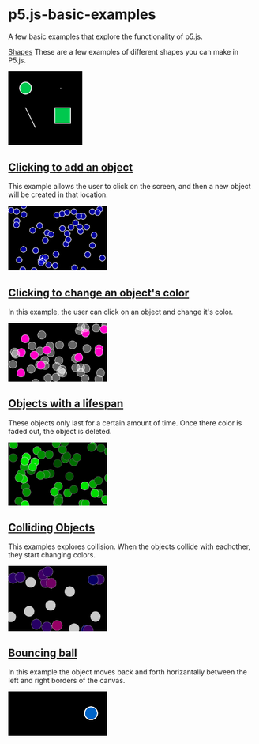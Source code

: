 # p5.js-basic-examples
A few basic examples that explore the functionality of p5.js.

[Shapes](https://github.com/mary-chapman/p5.js-basic-examples/tree/master/shapes)
These are a few examples of different shapes you can make in P5.js.

<img src="screenshots/screenshot-shapes.png" width="150px" />

## [Clicking to add an object](https://github.com/mary-chapman/p5.js-basic-examples/tree/master/bubbles-click-created)
This example allows the user to click on the screen, and then a new object will be created in that location.

<img src="screenshots/bubbles-on-click.png" width="200px" />

## [Clicking to change an object's color](https://github.com/mary-chapman/p5.js-basic-examples/tree/master/bubbles-click-change-color)
In this example, the user can click on an object and change it's color.

<img src="screenshots/bubbles-change-color.png" width="200px" />

## [Objects with a lifespan](https://github.com/mary-chapman/p5.js-basic-examples/tree/master/bubbles-lifespan)
These objects only last for a certain amount of time.  Once there color is faded out, the object is deleted.

<img src="screenshots/bubbles-lifespan.png" width="200px" />

## [Colliding Objects](https://github.com/mary-chapman/p5.js-basic-examples/tree/master/bubbles-collision)
This examples explores collision.  When the objects collide with eachother, they start changing colors.

<img src="screenshots/bubbles-colliding.png" width="200px" />

## [Bouncing ball](https://github.com/mary-chapman/p5.js-basic-examples/tree/master/bouncing-ball)
In this example the object moves back and forth horizantally between the left and right borders of the canvas.


<img src="screenshots/bouncing-ball.png" width="200px" />
